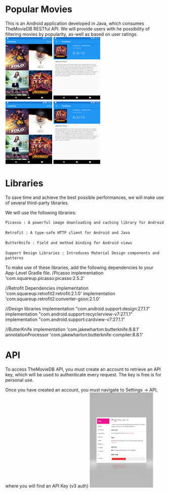 # Popular Movies
This is an  Android application developed  in Java, which consumes TheMovieDB RESTful API. We will provide users with he possibility of filtering movies by popularity, as-well as based on user ratings.
<img src="images/pop1.png" width=300 height =200> <img src="images/pop2.png" width=300 height =200>
# Libraries

To save time and achieve the best possible performances, we will make use of several third-party libraries.

We will use the following libraries:

    Picasso : A powerful image downloading and caching library for Android

    Retrofit : A type-safe HTTP client for Android and Java

    ButterKnife : Field and method binding for Android views

    Support Design Libraries : Introduces Material Design components and patterns

To make use of these libraries, add the following dependencies to your App-Level Gradle file.
/Picasso
implementation 'com.squareup.picasso:picasso:2.5.2'

//Retrofit Dependencies
implementation 'com.squareup.retrofit2:retrofit:2.1.0'
implementation 'com.squareup.retrofit2:converter-gson:2.1.0'

//Design libraries
implementation "com.android.support:design:27.1.1"
implementation "com.android.support:recyclerview-v7:27.1.1"
implementation "com.android.support:cardview-v7:27.1.1"

//ButterKnife
implementation 'com.jakewharton:butterknife:8.8.1'
annotationProcessor 'com.jakewharton:butterknife-compiler:8.8.1'
# API

To access TheMovieDB API, you must create an account to retrieve an API key, which will be used to authenticate every request. The key is free is for personal use.

Once you have created an account, you must navigate to Settings -> API, where you will find an API Key (v3 auth)
<img src="images/pop3.png" width=200 height =300>
